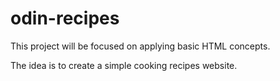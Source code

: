 # odin-recipes
This project will be focused on applying basic HTML concepts.

The idea is to create a simple cooking recipes website.

